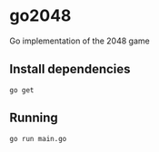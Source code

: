 go2048
======

Go implementation of the 2048 game

## Install dependencies

```
go get
```

## Running

```
go run main.go
```
